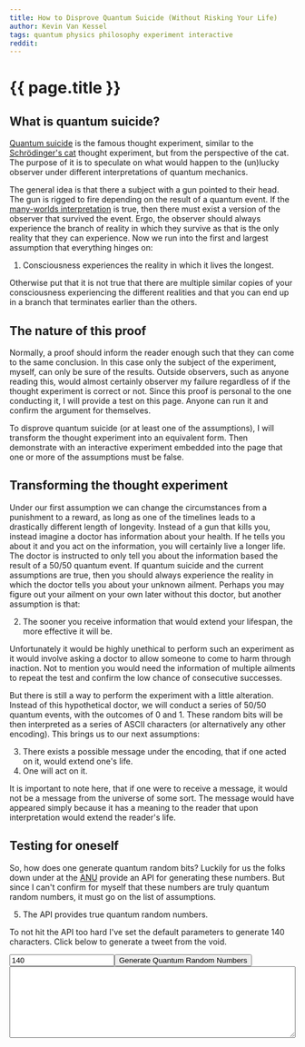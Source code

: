 ```yaml
---
title: How to Disprove Quantum Suicide (Without Risking Your Life)
author: Kevin Van Kessel
tags: quantum physics philosophy experiment interactive
reddit:
---
```


# {{ page.title }}


## What is quantum suicide?

[Quantum suicide](https://en.wikipedia.org/wiki/Quantum_suicide_and_immortality) is the famous thought experiment, similar to the [Schrödinger's cat](https://en.wikipedia.org/wiki/Schr%C3%B6dinger%27s_cat) thought experiment, but from the perspective of the cat. The purpose of it is to speculate on what would happen to the (un)lucky observer under different interpretations of quantum mechanics.

The general idea is that there a subject with a gun pointed to their head. The gun is rigged to fire depending on the result of a quantum event. If the [many-worlds interpretation](https://en.wikipedia.org/wiki/Many-worlds_interpretation) is true, then there must exist a version of the observer that survived the event. Ergo, the observer should always experience the branch of reality in which they survive as that is the only reality that they can experience. Now we run into the first and largest assumption that everything hinges on:

1. Consciousness experiences the reality in which it lives the longest.

Otherwise put that it is not true that there are multiple similar copies of your consciousness experiencing the different realities and that you can end up in a branch that terminates earlier than the others.

## The nature of this proof

Normally, a proof should inform the reader enough such that they can come to the same conclusion. In this case only the subject of the experiment, myself, can only be sure of the results. Outside observers, such as anyone reading this, would almost certainly observer my failure regardless of if the thought experiment is correct or not. Since this proof is personal to the one conducting it, I will provide a test on this page. Anyone can run it and confirm the argument for themselves.

To disprove quantum suicide (or at least one of the assumptions), I will transform the thought experiment into an equivalent form. Then demonstrate with an interactive experiment embedded into the page that one or more of the assumptions must be false.

## Transforming the thought experiment

Under our first assumption we can change the circumstances from a punishment to a reward, as long as one of the timelines leads to a drastically different length of longevity. Instead of a gun that kills you, instead imagine a doctor has information about your health. If he tells you about it and you act on the information, you will certainly live a longer life. The doctor is instructed to only tell you about the information based the result of a 50/50 quantum event. If quantum suicide and the current assumptions are true, then you should always experience the reality in which the doctor tells you about your unknown ailment. Perhaps you may figure out your ailment on your own later without this doctor, but another assumption is that:

2. The sooner you receive information that would extend your lifespan, the more effective it will be.

Unfortunately it would be highly unethical to perform such an experiment as it would involve asking a doctor to allow someone to come to harm through inaction. Not to mention you would need the information of multiple ailments to repeat the test and confirm the low chance of consecutive successes.

But there is still a way to perform the experiment with a little alteration. Instead of this hypothetical doctor, we will conduct a series of 50/50 quantum events, with the outcomes of 0 and 1. These random bits will be then interpreted as a series of ASCII characters (or alternatively any other encoding). This brings us to our next assumptions:

3. There exists a possible message under the encoding, that if one acted on it, would extend one's life.
4. One will act on it.

It is important to note here, that if one were to receive a message, it would not be a message from the universe of some sort. The message would have appeared simply because it has a meaning to the reader that upon interpretation would extend the reader's life.

## Testing for oneself

So, how does one generate quantum random bits? Luckily for us the folks down under at the [ANU](http://qrng.anu.edu.au/index.php) provide an API for generating these numbers. But since I can't confirm for myself that these numbers are truly quantum random numbers, it must go on the list of assumptions.

5. The API provides true quantum random numbers.

To not hit the API too hard I've set the default parameters to generate 140 characters. Click below to generate a tweet from the void.

<div>
  <input id="number-amount" type="number" min="1" value="140"><button id="generate-numbers" type="button">Generate Quantum Random Numbers</button>
</div>
<div>
  <textarea readonly id="number-display" style="box-sizing: border-box; width: 100%;" rows="8"></textarea>
</div>

<script>
  $(document).ready(function() {
    let button = $("#generate-numbers");

    button.click(function() {
      let amount = $("#number-amount").val();
      let apiUrl = "https://qrng.anu.edu.au/API/jsonI.php?type=uint8&length=" + amount;

      button.prop('disabled', true);

      $.ajax(apiUrl, {
        dataType: "json",
        success: function(data) {
          console.log(data);
        },
        error: function(jqXHR, textStatus, errorThrown) {
          alert("API call failed. Check console for details.");
          console.log(jqXHR);
          console.log("Text Status: " + textStatus);
          console.log("Error Thrown: " + errorThrown);
        },
        complete: function() {
          button.prop('disabled', false);
        }
      });
    });
  });
</script>

<!--
Overview of argument
-->

<!--
Transforming the thought experiment
Testing the new experiment
Proving to oneself

One or more of these assumptions must be false:
Quantum suicide is true.
The transformation is logically equivalent.
Time is not relevant, every quantum chance that ever has or will be decide has done so
in a way to funnel us down the reality in which we live the longest. Rather than a different version of ourselves surviving the event.
There exists a message, that if we read it will extend our lifetime.
Such a message will invoke some understanding in our mind, likely in a language we know. (Not random chars)
We have the willpower to follow the directions of the message.

Discussion: Messages from the void? (Open with quote)
 -->
